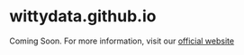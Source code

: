 # wittydata.github.io

Coming Soon. For more information, visit our [official website](href="https://www.wittydata.com")
